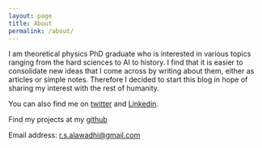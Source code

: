 ```yaml
---
layout: page
title: About
permalink: /about/
---
```


I am theoretical physics PhD graduate who is interested in various topics ranging from the hard sciences to AI to history. I find that it is easier to consolidate new ideas that I come across by writing about them, either as articles or simple notes. Therefore I decided to start this blog in hope of sharing my interest with the rest of humanity.

You can also find me on [twitter](https://twitter.com/SemiticSoul) and [Linkedin](https://www.linkedin.com/in/rashid-alawadhi/).

Find my projects at my [github](github.com/PointTensor)

Email address: r.s.alawadhi@gmail.com
